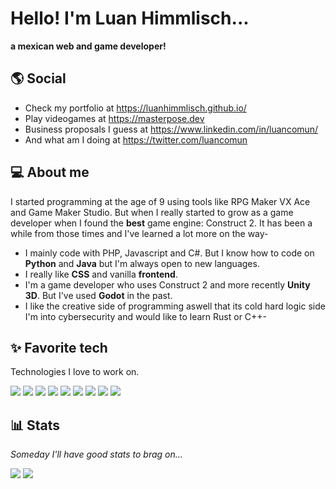 # Hello! I'm Luan Himmlisch...
**a mexican web and game developer!**

## 🌎 Social

* Check my portfolio at https://luanhimmlisch.github.io/
* Play videogames at https://masterpose.dev
* Business proposals I guess at https://www.linkedin.com/in/luancomun/
* And what am I doing at https://twitter.com/luancomun

## 💻 About me

I started programming at the age of 9 using tools like RPG Maker VX Ace and Game Maker Studio. But when I really started to grow as a game developer when I found the **best** game engine: Construct 2. It has been a while from those times and I've learned a lot more on the way-

* I mainly code with PHP, Javascript and C#. But I know how to code on **Python** and **Java** but I'm always open to new languages.
* I really like **CSS** and vanilla **frontend**.
* I'm a game developer who uses Construct 2 and more recently **Unity 3D**. But I've used **Godot** in the past.
* I like the creative side of programming aswell that its cold hard logic side I'm into cybersecurity and would like to learn Rust or C++-

## ✨ Favorite tech

Technologies I love to work on.

![](https://img.shields.io/badge/Unity%203D-000000?style=for-the-badge&logo=unity&link=https%3A//unity3d.com/)
![](https://img.shields.io/badge/Grav-221E1F?style=for-the-badge&logo=grav&link=https%3A//github.com/getgrav/)
![](https://img.shields.io/badge/Construct-717171?style=for-the-badge&logo=construct3&logoColor=white&link=https%3A//consruct.net)
![](https://img.shields.io/badge/Photoshop-31A8FF?style=for-the-badge&logo=adobephotoshop&logoColor=white)
![](https://img.shields.io/badge/VS%20Code-007ACC?style=for-the-badge&logo=visualstudiocode&link=https%3A//github.com/microsoft/vscode)
![](https://img.shields.io/badge/Tailwind-38B2AC?style=for-the-badge&logo=tailwindcss&logoColor=white&link=https%3A//github.com/tailwindlabs)
![](https://img.shields.io/badge/C%23-239120?style=for-the-badge&logo=csharp)
![](https://img.shields.io/badge/Mint-87CF3E?style=for-the-badge&logo=linuxmint&logoColor=white&link=https%3A//github.com/linuxmint)
![](https://img.shields.io/badge/Svelte-FF3E00?style=for-the-badge&logo=svelte&logoColor=white&link=https%3A//github.com/sveltejs)

## 📊 Stats

_Someday I'll have good stats to brag on..._

![](https://github-readme-stats.vercel.app/api/top-langs/?username=luanhimmlisch&count_private=true&theme=dark)
![](https://github-readme-stats.vercel.app/api?username=luanhimmlisch&count_private=true&show_icons=true&theme=dark)
